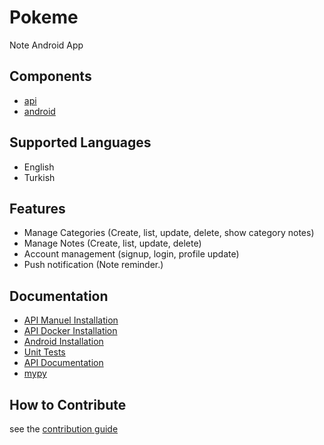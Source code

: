 # Pokeme

Note Android App

## Components

- [api](api/)
- [android](android/)

## Supported Languages

- English
- Turkish

## Features

- Manage Categories (Create, list, update, delete, show category notes)
- Manage Notes (Create, list, update, delete)
- Account management (signup, login, profile update)
- Push notification (Note reminder.)

## Documentation

- [API Manuel Installation](docs/API_MANUEL_INSTALLATION.md)
- [API Docker Installation](docs/API_DOCKER_INSTALLATION.md)
- [Android Installation](docs/ANDROID_INSTALLATION.md)
- [Unit Tests](docs/UNIT_TESTS.md)
- [API Documentation](docs/API_DOCUMENTATION.md)
- [mypy](docs/MYPY.md)

## How to Contribute

see the [contribution guide](CONTRIBUTING.md)